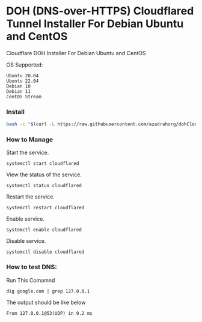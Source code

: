 # DOH (DNS-over-HTTPS) Cloudflared Tunnel Installer For Debian Ubuntu and CentOS

Cloudflare DOH Installer For Debian Ubuntu and CentOS

OS Supported:
```
Ubuntu 20.04
Ubuntu 22.04
Debian 10
Debian 11
CentOS Stream
```


### Install
```bash
bash -c "$(curl -L https://raw.githubusercontent.com/azadrahorg/dohCloudflared/main/dohCloudflared.sh)"
```
### How to Manage
Start the service.
```
systemctl start cloudflared
```
View the status of the service.
```
systemctl status cloudflared
```
Restart the service.
```
systemctl restart cloudflared
```
Enable service.
```
systemctl enable cloudflared
```
Disable service.
```
systemctl disable cloudflared
```

### How to test DNS:
Run This Comamnd
```
dig google.com | grep 127.0.0.1
```
The output should be like below
```
From 127.0.0.1@53(UDP) in 0.2 ms
```

